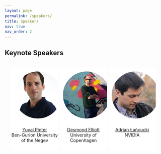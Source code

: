 ```yaml
---
layout: page
permalink: /speakers/
title: Speakers
nav: true
nav_order: 2
---
```


## Keynote Speakers
<html>
    <div class="team-container">
        <div class="team-member">
            <img src="/assets/img/speakers/yuval.jpg" alt="Yuval Pinter">
            <p><a href="https://tzin.bgu.ac.il/~pintery/">Yuval Pinter</a>
            <br>Ben-Gurion University of the Negev</p>
        </div>
        <div class="team-member">
            <img src="/assets/img/speakers/desmond.jpg" alt="Desmond Elliott">
            <p><a href="https://elliottd.github.io/">Desmond Elliott</a>
            <br>University of Copenhagen</p>
        </div>
        <div class="team-member">
            <img src="/assets/img/speakers/adrian.jpeg" alt="Adrian Łańcucki">
            <p><a href="https://scholar.google.com/citations?user=gydbYxkAAAAJ&hl=en">Adrian Łańcucki</a>
            <br>NVIDIA</p>
        </div>
    </div>
</html>

<!-- <html>
    <div class="team-container">
        <div class="team-member">
            <img src="/assets/img/speakers/hannah.jpg" alt="Hannah Rose Kirk">
            <p><a href="https://www.hannahrosekirk.com/">Hannah Rose Kirk</a>
            <br>University of Oxford</p>
        </div>
        <div class="team-member">
            <img src="/assets/img/speakers/jared.jpg" alt="Jared Roesch">
            <p><a href="https://jroesch.github.io/">Jared Roesche</a>
            <br>Octo AI, University of Washington</p>
        </div>
        <div class="team-member">
            <img src="/assets/img/speakers/diyi.jpg" alt="Diyi Yang">
            <p><a href="https://cs.stanford.edu/~diyiy/">Diyi Yang</a>
            <br>Stanford University</p>
        </div>
        <!-- <div class="team-member">
            <img src="/assets/img/speakers/x.jpg" alt="Mitchell">
            <p><a href="#">Mitchell</a>
            <br>Columbia University</p>
        </div>
    </div>
</html> -->


<style>
    /* Style for the team container */
.team-container {
    display: grid;
    grid-template-columns: repeat(5, 1fr); /* Display 3 members per row */
    gap: 5px;
    max-width: 1000px;
    padding: 20px;
}

@media (max-width: 768px) {
    .team-container {
        grid-template-columns: repeat(2, 1fr); /* Display 2 members per row on smaller screens */
    }
}

/* Style for each team member */
.team-member {
    text-align: center;
    background-color: #fff;
    padding: 0px;
    width: 150px; /* Set a fixed width for consistent circle appearance */
    height: 260px; /* Set a fixed height for consistent circle appearance */
    /* box-shadow: 0px 3px 6px rgba(0, 0, 0, 0.1); */
    overflow: hidden; /* Hide any image overflow */
}


.team-member h3 {
    font-size: 16px;
    color: #333;
}

.team-member img {
  object-fit: cover;
  border-radius:50%;
  width: 150px;
  height: 150px;
  padding: 10px;
}

.sponsor-container {
    display: flex;
    gap: 5px;
}

.sponsor {
    flex: 1;
    margin: 10px;
    text-align: center;
    box-sizing: border-box;
    height: 50px;
    width: 50px;
}

.sponsor img {  
    width: 100%; /* Make the image take up 100% of the figure's width */
    height: 100%;
    object-fit: contain; 
}

.caption {
    margin-top: 12px; /* Adjust the margin to control the gap between the figure and the caption */
}

.right-half {
    flex: 1; /* Each figure takes up 50% of the available width */
    height: 500px; /* Set a fixed height for all figures (adjust the value as needed) */
}
</style>

<br><br>


<!-- 
#### Empowering Instruction Following Research with Language Models as Simulators

[[Slides]](/assets/pdf/Tatsunori_Hashimoto_Talk.pdf)

__Speaker:__ Tatsunori Hashimoto, Stanford University

__Time:__ 9:00am-9:30am


__Abstract:__ Instruction-following language models have driven remarkable progress in a range of NLP tasks and have been rapidly adopted across the world. However, academic research into these models has lagged behind due to the lack of open, reproducible, and low-cost environments with which to develop and test instruction-following models. In this talk, I will discuss how new, emerging approaches that study an LLM's ability to emulate human annotators and API endpoints hold promise in improving and critiquing LLMs. To improve instruction-following methods, recent work from our group such as AlpacaFarm shows how an LLM-based simulator can help test scientific hypotheses (e.g. is reinforcement learning helpful?) develop better instruction-following methods, and red-team LLMs in a more open and reproducible way. At the same time, there are major limits to LLMs’ ability to simulate annotators — such as in the opinions they reflect or the consistency of their responses — and we will discuss how these gaps raise important open problems in the trustworthiness of existing LLMs.

__Bio:__ Tatsunori Hashimoto is an Assistant Professor in the Computer Science Department at Stanford University. He is a member of the statistical machine learning and natural language processing groups at Stanford, and his research uses tools from statistics to make machine learning systems more robust and trustworthy — especially in complex systems such as large language models. He is a Kavli fellow, a Sony and Amazon research award winner, and his work has been recognized with best paper awards at ICML and CHI. Before becoming an Assistant Professor, he was a postdoctoral researcher at Stanford with Percy Liang and John Duchi and received his Ph.D. from MIT under the supervision of Tommi Jaakkola and David Gifford.

<br>
#### Manual Curation vs. AI Distillation: Lessons Learned for Instruction Following and Feedback Fine-tuning 

[[Slides]](https://www.nazneenrajani.com/neurips_instruction_tuning.pdf)

__Speaker:__ Nazneen Rajani 

__Time:__ 9:30am-10:00am

__Abstract:__ There has been a slew of work in training helpful conversational agents using Large language models (LLMs). These models draw upon diverse datasets, including open-source repositories, private data, and even synthetic data generated from LLMs. However, curating datasets for SFT and RLHF involves critical decisions, such as defining task distributions, data volume, prompt length, and more. While prior research underscores the importance of data quality, the nuanced impact of these various dataset factors on model performance remains unclear. I’ll present and compare our approaches for data curation using human labor and AI distillation in the context of training helpful chatbots. I will delve into the results of experiments that illuminate the nuanced effects of different dataset attributes on the training process of helpfulness in chatbots.

__Bio:__ Most recently, Nazneen was a Research lead at Hugging Face and worked on alignment and AI safety, and evaluation. Recently, she and her team released the Zephyr model, which is already part of You.com's product offerings. Nazneen is selected by the UN's secretary general to serve on the AI Advisory Body along with other global experts in AI https://www.un.org//ai-advisory-body. More details about my work can be found at https://www.nazneenrajani.com/


<br>
#### Towards Instruction Following Robots

__Speaker:__ Fei Xia

__Time:__ 10:15am-10:45am

__Abstract:__ This talk focuses on the integration of instruction-following language models in the field of robotics, leveraging two novel concepts: Affordance and Language to Reward (L2R). Affordance, as proposed in existing literature, provides a framework for robots to understand and interact with their environment in a meaningful way. It is defined as the potential actions that an environment enables for an agent, thereby granting robots the ability to execute tasks in various contexts. This concept allows robots to generate plans that are grounded in their environments. On the other hand, Language to Reward (L2R), proposes a new way to use language models in robotics zero-shot.. L2R utilizes reward functions as a flexible interface, bridging the gap between abstract language instructions and specific, actionable tasks for robots. Through this method, language models can define reward parameters, which are then optimized to direct robot actions effectively. The use of a real-time optimizer, such as MuJoCo MPC, enhances this process by allowing for an interactive and dynamic experience. Users can instantly see the outcomes of their instructions, providing immediate feedback that can be used to modify and improve the robot's behavior.

__Bio:__ Fei Xia is a senior research scientist at Google DeepMind, focusing on the field of robotics. His work involves building intelligent agents capable of interacting with complex, unstructured real-world environments, with applications in home robotics. Recently his work centers around foundation models for robotics: This involves using large language models (LLMs) to learn general-purpose skills that can be applied to a variety of robotic tasks.


<br>
#### Challenges and Open Opportunities in Instruction Tuning: The Case Study of AYA

__Speaker:__ Sara Hooker

__Time:__ 2:00pm-2:30pm

__Abstract:__ In this talk, to frame many of the open challenges and opportunities with instruction tuning, I'll share some of the lessons learned and open questions spurred by AYA. AYA is a year long open science endeavor aimed at building a multilingual language model via instruction tuning that harnesses the collective wisdom and contributions of independent researchers across the world. It aims to improve coverage of instruction finetuned datasets for 101 languages around the world. The project was initiated by Cohere For AI as a multi-institutional collaboration with researchers, engineers, linguists, social scientists, and lifelong learners from over 100 countries around the world. I'll use this setting as a springboard to discuss a wider set of research directions on instruction finetuning optimization approaches.

__Bio:__ Sara Hooker leads Cohere For AI, a non-profit research lab that seeks to solve complex machine learning problems. Cohere For AI supports fundamental research that explores the unknown, and is focused on creating more points of entry into machine learning research. With a long track-record of impactful research at Google Brain, Sara brings a wealth of knowledge from across machine learning. Her work has focused on model efficiency training techniques and optimizing for models that fulfill multiple desired criteria -- interpretable, efficient, fair and robust. Before Cohere For AI, she was the founder of Delta Analytics, a non-profit that brings together researchers, data scientists, and software engineers to volunteer their skills for non-profits around the world.

<br>
#### Beyond Instruction Following 

[[Slides]](https://docs.google.com/presentation/d/1geLScLm6rGj-tWU5EeQh-oGvkKAUgGSBGUpRSETKOuI/edit#slide=id.p)

__Speaker:__ Alex Tamkin

__Time:__ 2:30pm-3:00pm

__Abstract:__ This talk will discuss some open research challenges and opportunities surrounding the role of instructions in instruction following models. I'll also discuss our recent work on Eliciting Human Preferences with Language Models (Li and Tamkin et al 2023) which aims at addressing some of these challenges.

__Bio:__ Alex Tamkin is a research scientist at Anthropic. Previously, he was a PhD student in Computer Science at Stanford, where he was a part of the Stanford AI Lab and Stanford NLP Group.
 -->
